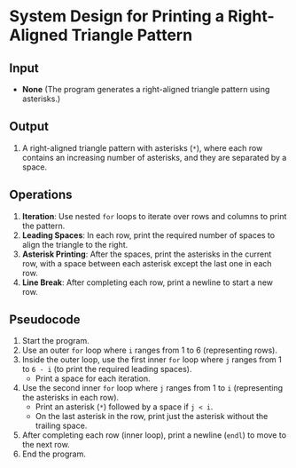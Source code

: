 # System Design for Printing a Right-Aligned Triangle Pattern

## Input
- **None** (The program generates a right-aligned triangle pattern using asterisks.)

## Output
1. A right-aligned triangle pattern with asterisks (`*`), where each row contains an increasing number of asterisks, and they are separated by a space.

## Operations
1. **Iteration**: Use nested `for` loops to iterate over rows and columns to print the pattern.
2. **Leading Spaces**: In each row, print the required number of spaces to align the triangle to the right.
3. **Asterisk Printing**: After the spaces, print the asterisks in the current row, with a space between each asterisk except the last one in each row.
4. **Line Break**: After completing each row, print a newline to start a new row.

## Pseudocode
1. Start the program.
2. Use an outer `for` loop where `i` ranges from 1 to 6 (representing rows).
3. Inside the outer loop, use the first inner `for` loop where `j` ranges from 1 to `6 - i` (to print the required leading spaces).
   - Print a space for each iteration.
4. Use the second inner `for` loop where `j` ranges from 1 to `i` (representing the asterisks in each row).
   - Print an asterisk (`*`) followed by a space if `j < i`.
   - On the last asterisk in the row, print just the asterisk without the trailing space.
5. After completing each row (inner loop), print a newline (`endl`) to move to the next row.
6. End the program.
